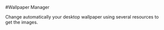 #Wallpaper Manager

Change automatically your desktop wallpaper using several resources to get the images.
